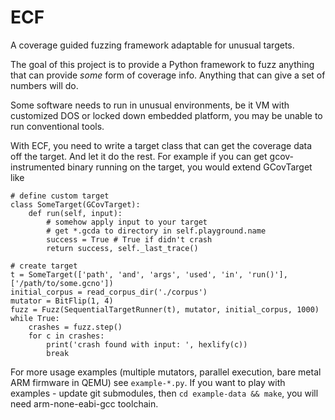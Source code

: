 # ECF
A coverage guided fuzzing framework adaptable for unusual targets.

The goal of this project is to provide a Python framework to fuzz anything that can provide *some* form of coverage info.
Anything that can give a set of numbers will do.

Some software needs to run in unusual environments, be it VM with customized DOS or locked down embedded platform, you may be unable to run conventional tools.

With ECF, you need to write a target class that can get the coverage data off the target. And let it do the rest.
For example if you can get gcov-instrumented binary running on the target, you would extend GCovTarget like
```
# define custom target
class SomeTarget(GCovTarget):
    def run(self, input):
        # somehow apply input to your target
        # get *.gcda to directory in self.playground.name
        success = True # True if didn't crash
        return success, self._last_trace()

# create target
t = SomeTarget(['path', 'and', 'args', 'used', 'in', 'run()'], ['/path/to/some.gcno'])
initial_corpus = read_corpus_dir('./corpus')
mutator = BitFlip(1, 4)
fuzz = Fuzz(SequentialTargetRunner(t), mutator, initial_corpus, 1000)
while True:
    crashes = fuzz.step()
    for c in crashes:
        print('crash found with input: ', hexlify(c))
        break
```

For more usage examples (multiple mutators, parallel execution, bare metal ARM firmware in QEMU) see `example-*.py`.
If you want to play with examples - update git submodules, then `cd example-data && make`, you will need arm-none-eabi-gcc toolchain.
